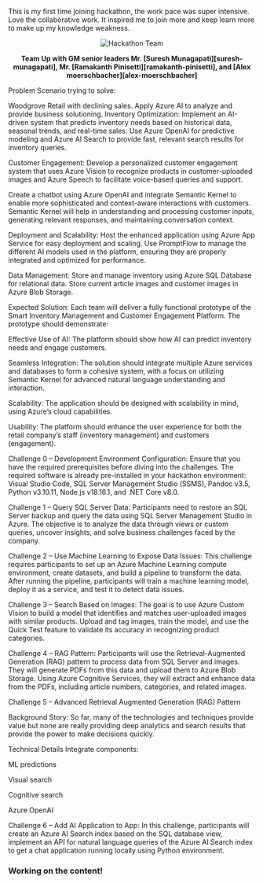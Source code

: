 <!-- ---
layout: post
title: "Microsoft Hackathon on ML 2 days"
date: 2025-04-16
categories: [Tech, ML,Security]
tags: [cybersecurity, ML]
show_date: true
show_date_relative: false
--- -->

This is my first time joining hackathon, the work pace was super intensive. Love the collaborative work. It inspired me to join more and keep learn more to make up my knowledge weakness.
<div style="text-align: center;">
  <img src="{{ site.baseurl }}/assets/images/hackathonmicrosoftteam4172025.png" alt="Hackathon Team" style="max-width: 100%; height: auto;" />
  <p><strong>Team Up with GM senior leaders Mr. [Suresh Munagapati][suresh-munagapati], Mr. [Ramakanth Pinisetti][ramakanth-pinisetti], and [Alex moerschbacher][alex-moerschbacher]</strong></p>
</div>

[suresh-munagapati]: https://www.linkedin.com/in/sureshmunagapati/
[ramakanth-pinisetti]: https://www.linkedin.com/in/ramakanthpinisetti/
[alex-moerschbacher]: https://www.linkedin.com/in/alex-moerschbacher/

Problem Scenario trying to solve:

Woodgrove Retail with declining sales. Apply Azure AI to analyze and provide business solutioning. 
Inventory Optimization:
Implement an AI-driven system that predicts inventory needs based on historical data, seasonal trends, and real-time sales. Use Azure OpenAI for predictive modeling and Azure AI Search to provide fast, relevant search results for inventory queries.

Customer Engagement:
Develop a personalized customer engagement system that uses Azure Vision to recognize products in customer-uploaded images and Azure Speech to facilitate voice-based queries and support.

Create a chatbot using Azure OpenAI and integrate Semantic Kernel to enable more sophisticated and context-aware interactions with customers. Semantic Kernel will help in understanding and processing customer inputs, generating relevant responses, and maintaining conversation context.

Deployment and Scalability:
Host the enhanced application using Azure App Service for easy deployment and scaling.
Use PromptFlow to manage the different AI models used in the platform, ensuring they are properly integrated and optimized for performance.

Data Management:
Store and manage inventory using Azure SQL Database for relational data.
Store current article images and customer images in Azure Blob Storage.

Expected Solution:
Each team will deliver a fully functional prototype of the Smart Inventory Management and Customer Engagement Platform. The prototype should demonstrate:

Effective Use of AI: The platform should show how AI can predict inventory needs and engage customers.

Seamless Integration: The solution should integrate multiple Azure services and databases to form a cohesive system, with a focus on utilizing Semantic Kernel for advanced natural language understanding and interaction.

Scalability: The application should be designed with scalability in mind, using Azure’s cloud capabilities.

Usability: The platform should enhance the user experience for both the retail company’s staff (inventory management) and customers (engagement).

Challenge 0 – Development Environment Configuration:
Ensure that you have the required prerequisites before diving into the challenges. The required software is already pre-installed in your hackathon environment: Visual Studio Code, SQL Server Management Studio (SSMS), Pandoc v3.5, Python v3.10.11, Node.js v18.16.1, and .NET Core v8.0.

Challenge 1 – Query SQL Server Data:
Participants need to restore an SQL Server backup and query the data using SQL Server Management Studio in Azure. The objective is to analyze the data through views or custom queries, uncover insights, and solve business challenges faced by the company.

Challenge 2 – Use Machine Learning to Expose Data Issues:
This challenge requires participants to set up an Azure Machine Learning compute environment, create datasets, and build a pipeline to transform the data. After running the pipeline, participants will train a machine learning model, deploy it as a service, and test it to detect data issues.

Challenge 3 – Search Based on Images:
The goal is to use Azure Custom Vision to build a model that identifies and matches user-uploaded images with similar products. Upload and tag images, train the model, and use the Quick Test feature to validate its accuracy in recognizing product categories.

Challenge 4 – RAG Pattern:
Participants will use the Retrieval-Augmented Generation (RAG) pattern to process data from SQL Server and images. They will generate PDFs from this data and upload them to Azure Blob Storage. Using Azure Cognitive Services, they will extract and enhance data from the PDFs, including article numbers, categories, and related images.

Challenge 5 – Advanced Retrieval Augmented Generation (RAG) Pattern

Background Story:
So far, many of the technologies and techniques provide value but none are really providing deep analytics and search results that provide the power to make decisions quickly.

Technical Details
Integrate components:

ML predictions

Visual search

Cognitive search

Azure OpenAI

Challenge 6 – Add AI Application to App:
In this challenge, participants will create an Azure AI Search index based on the SQL database view, implement an API for natural language queries of the Azure AI Search index to get a chat application running locally using Python environment.




### Working on the content!
<!-- 
You’ll find this post in your `_posts` directory. Go ahead and edit it and re-build the site to see your changes. You can rebuild the site in many different ways, but the most common way is to run `jekyll serve`, which launches a web server and auto-regenerates your site when a file is updated.

Jekyll requires blog post files to be named according to the following format:

`YEAR-MONTH-DAY-title.MARKUP`

Where `YEAR` is a four-digit number, `MONTH` and `DAY` are both two-digit numbers, and `MARKUP` is the file extension representing the format used in the file. After that, include the necessary front matter. Take a look at the source for this post to get an idea about how it works.

Jekyll also offers powerful support for code snippets:

{% highlight ruby %}
def print_hi(name)
  puts "Hi, #{name}"
end
print_hi('Tom')
#=> prints 'Hi, Tom' to STDOUT.
{% endhighlight %}

Check out the [Jekyll docs][jekyll-docs] for more info on how to get the most out of Jekyll. File all bugs/feature requests at [Jekyll’s GitHub repo][jekyll-gh]. If you have questions, you can ask them on [Jekyll Talk][jekyll-talk].

[jekyll-docs]: https://jekyllrb.com/docs/home
[jekyll-gh]:   https://github.com/jekyll/jekyll
[jekyll-talk]: https://talk.jekyllrb.com/ -->
